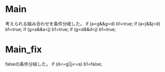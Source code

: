 # Main
考えられる組み合わせを条件分岐した。
		if (a<g&&g<d) b1=true;
		if (a<j&&j<d) b1=true;
		if (g<a&&a<j) b1=true;
		if (g<d&&d<j) b1=true;

# Main\_fix
falseの条件分岐した。
		if (d<=g||j<=a) b1=false;
